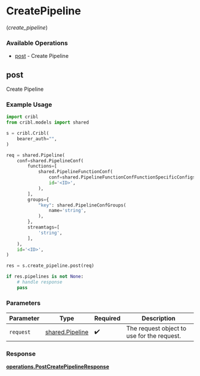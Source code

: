 # CreatePipeline
(*create_pipeline*)

### Available Operations

* [post](#post) - Create Pipeline

## post

Create Pipeline

### Example Usage

```python
import cribl
from cribl.models import shared

s = cribl.Cribl(
    bearer_auth="",
)

req = shared.Pipeline(
    conf=shared.PipelineConf(
        functions=[
            shared.PipelineFunctionConf(
                conf=shared.PipelineFunctionConfFunctionSpecificConfigs(),
                id='<ID>',
            ),
        ],
        groups={
            "key": shared.PipelineConfGroups(
                name='string',
            ),
        },
        streamtags=[
            'string',
        ],
    ),
    id='<ID>',
)

res = s.create_pipeline.post(req)

if res.pipelines is not None:
    # handle response
    pass
```

### Parameters

| Parameter                                          | Type                                               | Required                                           | Description                                        |
| -------------------------------------------------- | -------------------------------------------------- | -------------------------------------------------- | -------------------------------------------------- |
| `request`                                          | [shared.Pipeline](../../models/shared/pipeline.md) | :heavy_check_mark:                                 | The request object to use for the request.         |


### Response

**[operations.PostCreatePipelineResponse](../../models/operations/postcreatepipelineresponse.md)**


